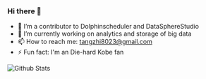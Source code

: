 ### Hi there 👋


- 🔭 I’m a contributor to Dolphinscheduler and DataSphereStudio
- 🌱 I’m currently working on analytics and storage of big data
- 📫 How to reach me: <tangzhi8023@gmail.com>
- ⚡ Fun fact: I'm an Die-hard Kobe fan



![Github Stats](https://github-readme-stats.vercel.app/api?username=Tandoy&show_icons=true&theme=dark&count_private=true)
